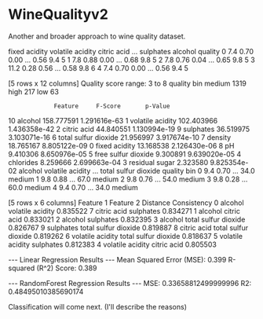 # WineQualityv2
Another and broader approach to wine quality dataset.

   fixed acidity  volatile acidity  citric acid  ...  sulphates  alcohol  quality
0            7.4              0.70         0.00  ...       0.56      9.4        5
1            7.8              0.88         0.00  ...       0.68      9.8        5
2            7.8              0.76         0.04  ...       0.65      9.8        5
3           11.2              0.28         0.56  ...       0.58      9.8        6
4            7.4              0.70         0.00  ...       0.56      9.4        5

[5 rows x 12 columns]
Quality score range: 3 to 8
quality bin
medium    1319
high       217
low         63

                 Feature     F-Score       p-Value
10               alcohol  158.777591  1.291616e-63
1       volatile acidity  102.403966  1.436358e-42
2            citric acid   44.840551  1.130994e-19
9              sulphates   36.519975  3.103071e-16
6   total sulfur dioxide   21.956997  3.917674e-10
7                density   18.765167  8.805122e-09
0          fixed acidity   13.168538  2.126430e-06
8                     pH    9.410306  8.650976e-05
5    free sulfur dioxide    9.300891  9.639020e-05
4              chlorides    8.259666  2.699663e-04
3         residual sugar    2.323580  9.825354e-02
   alcohol  volatile acidity  ...  total sulfur dioxide  quality bin
0      9.4              0.70  ...                  34.0       medium
1      9.8              0.88  ...                  67.0       medium
2      9.8              0.76  ...                  54.0       medium
3      9.8              0.28  ...                  60.0       medium
4      9.4              0.70  ...                  34.0       medium

[5 rows x 6 columns]
          Feature 1             Feature 2  Distance Consistency
0           alcohol      volatile acidity              0.835522
7       citric acid             sulphates              0.834271
1           alcohol           citric acid              0.833021
2           alcohol             sulphates              0.832395
3           alcohol  total sulfur dioxide              0.826767
9         sulphates  total sulfur dioxide              0.819887
8       citric acid  total sulfur dioxide              0.819262
6  volatile acidity  total sulfur dioxide              0.818637
5  volatile acidity             sulphates              0.812383
4  volatile acidity           citric acid              0.805503

--- Linear Regression Results ---
Mean Squared Error (MSE): 0.399
R-squared (R^2) Score: 0.389

--- RandomForest Regression Results ---
MSE: 0.33658812499999996
R2: 0.48495010385690174

Classification will come next. (I'll describe the reasons)
